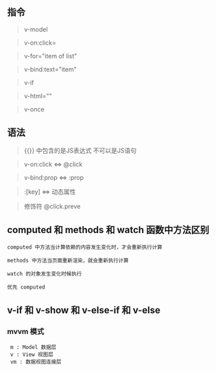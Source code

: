 ## 指令

> v-model

> v-on:click=

> v-for="item of list"

> v-bind:text="item"

> v-if

> v-html=""

> v-once

## 语法

> {{}} 中包含的是JS表达式 不可以是JS语句

> v-on:click <=> @click

> v-bind:prop <=> :prop

> :[key] <=> 动态属性

> 修饰符 @click.preve


## computed 和 methods 和 watch 函数中方法区别

``` 
computed 中方法当计算依赖的内容发生变化时，才会重新执行计算

methods 中方法当页面重新渲染，就会重新执行计算

watch 的对象发生变化时候执行

优先 computed

```


## v-if 和 v-show 和 v-else-if 和 v-else



### mvvm 模式

``` 
 m : Model 数据层
 v : View 视图层
 vm : 数据视图连接层
```